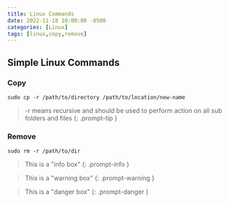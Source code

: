 ```yaml
---
title: Linux Commands
date: 2022-11-18 10:00:00 -0500
categories: [Linux]
tags: [linux,copy,remove]
---
```


## Simple Linux Commands

### Copy

```terminal
sudo cp -r /path/to/directory /path/to/location/new-name
```

> -r means recursive and should be used to perform action on all sub folders and files
{: .prompt-tip }

### Remove

```terminal
sudo rm -r /path/to/dir
```

> This is a "info box"
{: .prompt-info }

> This is a "warning box"
{: .prompt-warning }

> This is a "danger box"
{: .prompt-danger }
